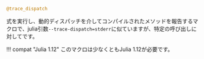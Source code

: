 ```julia
@trace_dispatch
```

式を実行し、動的ディスパッチを介してコンパイルされたメソッドを報告するマクロで、julia引数`--trace-dispatch=stderr`に似ていますが、特定の呼び出しに対してです。

!!! compat "Julia 1.12"
    このマクロは少なくともJulia 1.12が必要です。


